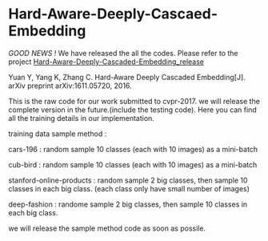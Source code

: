 # Hard-Aware-Deeply-Cascaed-Embedding

*GOOD NEWS !*  We have released the all the codes. Please refer to the project [Hard-Aware-Deeply-Cascaded-Embedding_release](https://github.com/PkuRainBow/Hard-Aware-Deeply-Cascaded-Embedding_release)

Yuan Y, Yang K, Zhang C. Hard-Aware Deeply Cascaded Embedding[J]. arXiv preprint arXiv:1611.05720, 2016.

This is the raw code for our work submitted to cvpr-2017. we will release the complete version in the future.(include the testing code). Here you can find all the training details in our implementation.

training data sample method : 

cars-196 : random sample 10 classes (each with 10 images) as a mini-batch

cub-bird : random sample 10 classes (each with 10 images) as a mini-batch

stanford-online-products : random sample 2 big classes, then sample 10 classes in each big class. (each class only have small number of images)

deep-fashion : randome sample 2 big classes, then sample 10 classes in each big class.

we will release the sample method code as soon as possile.
